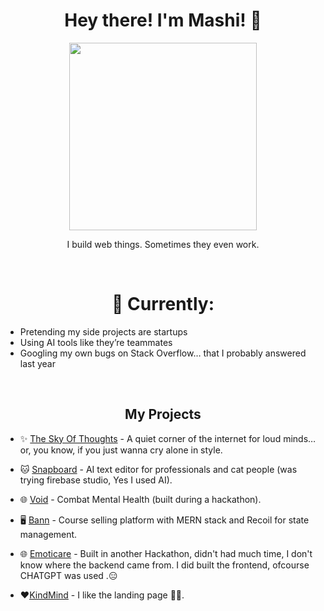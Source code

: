 <h1 align="center">Hey there! I'm Mashi! 👋</h1>

<p align="center">
  <img src="https://media0.giphy.com/media/Lqz1Cq8qRnJZK/giphy.gif" width="300" />
</p>

<p align="center">I build web things. Sometimes they even work.</p>

<br/>


<h1 align="center">📌 Currently:</h1> 

- Pretending my side projects are startups  
- Using AI tools like they’re teammates  
- Googling my own bugs on Stack Overflow… that I probably answered last year



<br/>

<h2 align="center">My Projects</h2>

- ✨ [The Sky Of Thoughts](https://theskyofthoughts.vercel.app) - A quiet corner of the internet for loud minds… or, you know, if you just wanna cry alone in style.

- 🐱 [Snapboard](https://snap-board-beta.vercel.app) - AI text editor for professionals and cat people (was trying firebase studio, Yes I used AI).
  
- 🌐 [Void](https://void-findpeace.vercel.app) - Combat Mental Health (built during a hackathon).
  
- 🖥️ [Bann](https://bann-ltyr.vercel.app) - Course selling platform with MERN stack and Recoil for state management.
  
- 🌐 [Emoticare](https://emoticare.vercel.app) - Built in another Hackathon, didn't had much time, I don't know where the backend came from. I did built the frontend, ofcourse CHATGPT was used .😑
- ❤️[KindMind](https://kind-mind-lac.vercel.app) - I like the landing page 🤷‍♀️.


